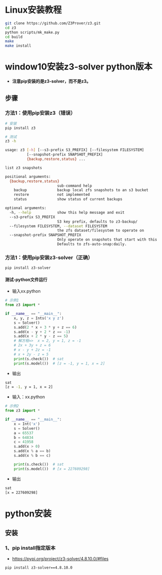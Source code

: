 # Linux安装教程

```bash
git clone https://github.com/Z3Prover/z3.git
cd z3
python scripts/mk_make.py
cd build
make
make install
```

# window10安装z3-solver python版本

- **注意pip安装的是z3-solver，而不是z3。**

## 步骤

### 方法1：使用pip安装z3（错误）

```bash
# 安装
pip install z3

# 测试
z3 -h

usage: z3 [-h] [--s3-prefix S3_PREFIX] [--filesystem FILESYSTEM]
          [--snapshot-prefix SNAPSHOT_PREFIX]
          {backup,restore,status} ...

list z3 snapshots

positional arguments:
  {backup,restore,status}
                        sub-command help
    backup              backup local zfs snapshots to an s3 bucket
    restore             not implemented
    status              show status of current backups

optional arguments:
  -h, --help            show this help message and exit
  --s3-prefix S3_PREFIX
                        S3 key prefix, defaults to z3-backup/
  --filesystem FILESYSTEM, --dataset FILESYSTEM
                        the zfs dataset/filesystem to operate on
  --snapshot-prefix SNAPSHOT_PREFIX
                        Only operate on snapshots that start with this prefix.
                        Defaults to zfs-auto-snap:daily.
```
### 方法1：使用pip安装z3-solver（正确）
```bash
pip install z3-solver
```
#### 测试-python文件运行

- 输入xx.python

```python
# 示例1
from z3 import *

if __name__ == "__main__":
    x, y, z = Ints('x y z')
    s = Solver()
    s.add(2 * x + 3 * y + z == 6)
    s.add(x - y + 2 * z == -1)
    s.add(x + 2 * y - z == 5)
    # 解方程=>  x = 2, y = 1, z = -1
    # 2x + 3y + z = 6
    # x - y + 2z = -1
    # x + 2y - z = 5
    print(s.check())  # sat
    print(s.model())  # [z = -1, y = 1, x = 2]
```

- 输出

```bash
sat
[z = -1, y = 1, x = 2]
```

- 输入：xx.python

```python
# 示例2
from z3 import *

if __name__ == "__main__":
    x = Int('x')
    s = Solver()
    a = 65537
    b = 64834
    c = 41958
    s.add(x > 0)
    s.add(x % a == b)
    s.add(x % b == c)

    print(s.check())  # sat
    print(s.model())  # [x = 227609298]
```

- 输出

```bash
sat
[x = 227609298]
```

# python安装

## 安装
### 1、pip install指定版本

- https://pypi.org/project/z3-solver/4.8.10.0/#files

```bash
pip install z3-solver==4.8.10.0
```
